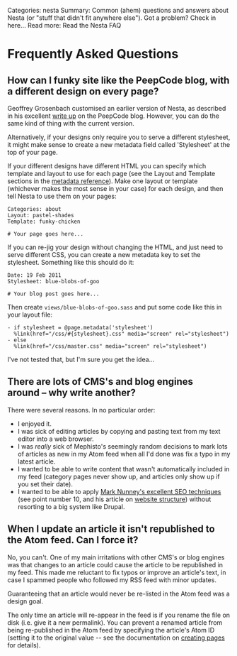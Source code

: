 Categories: nesta
Summary: Common (ahem) questions and answers about Nesta (or "stuff that didn't fit anywhere else"). Got a problem? Check in here…
Read more: Read the Nesta FAQ

# Frequently Asked Questions

## How can I funky site like the PeepCode blog, with a different design on every page?

Geoffrey Grosenbach customised an earlier version of Nesta, as described
in his excellent [write up][peepblog] on the PeepCode blog. However, you
can do the same kind of thing with the current version.

Alternatively, if your designs only require you to serve a different
stylesheet, it might make sense to create a new metadata field called
'Stylesheet' at the top of your page.

If your different designs have different HTML you can specify which
template and layout to use for each page (see the Layout and Template
sections in the [metadata reference][ref]). Make one layout or template
(whichever makes the most sense in your case) for each design, and then
tell Nesta to use them on your pages:

    Categories: about
    Layout: pastel-shades
    Template: funky-chicken

    # Your page goes here...

If you can re-jig your design without changing the HTML, and just need
to serve different CSS, you can create a new metadata key to set the
stylesheet. Something like this should do it:

    Date: 19 Feb 2011
    Stylesheet: blue-blobs-of-goo

    # Your blog post goes here...

Then create `views/blue-blobs-of-goo.sass` and put some code like this
in your layout file:

    - if stylesheet = @page.metadata('stylesheet')
      %link(href="/css/#{stylesheet}.css" media="screen" rel="stylesheet")
    - else
      %link(href="/css/master.css" media="screen" rel="stylesheet")

I've not tested that, but I'm sure you get the idea...

[peepblog]: http://blog.peepcode.com/tutorials/2010/about-this-blog
[ref]: /docs/creating-content/metadata-reference

## There are lots of CMS's and blog engines around&nbsp;–&nbsp;why write another?

There were several reasons. In no particular order:

 * I enjoyed it.
 * I was sick of editing articles by copying and pasting text from my
   text editor into a web browser.
 * I was *really* sick of Mephisto's seemingly random decisions to mark
   lots of articles as new in my Atom feed when all I'd done was fix a
   typo in my latest article.
 * I wanted to be able to write content that wasn't automatically
   included in my feed (category pages never show up, and articles only
   show up if you set their date).
 * I wanted to be able to apply [Mark Nunney's excellent SEO
   techniques][nunney] (see point number 10, and his article on [website
   structure][structure]) without resorting to a big system like Drupal.

[nunney]: http://www.wordtracker.com/academy/mark-nunney-seo-expert-series
[structure]: http://www.wordtracker.com/academy/website-structure

## When I update an article it isn't republished to the Atom feed. Can I force it?

No, you can't. One of my main irritations with other CMS's or blog
engines was that changes to an article could cause the article to be
republished in my feed. This made me reluctant to fix typos or improve
an article's text, in case I spammed people who followed my RSS feed
with minor updates.

Guaranteeing that an article would never be re-listed in the Atom feed
was a design goal.

The only time an article will re-appear in the feed is if you rename the
file on disk (i.e. give it a new permalink). You can prevent a renamed
article from being re-published in the Atom feed by specifying the
article's Atom ID (setting it to the original value -- see the
documentation on [creating pages](/articles/creating-pages-in-nesta) for
details).
